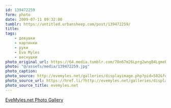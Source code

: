 ```yaml
---
id: 139472259
form: photo
date: 2009-07-11 09:32:00
tumblr: https://untitled.urbansheep.com/post/139472259/
title:
tags:
    - девушки
    - картинки
    - руки
    - Eva Myles
    - веснушки
photo_original_url: https://64.media.tumblr.com/78n67m26Lprg2wngB4LgmeEso1_1280.jpg
photo: "@/assets/media/139472259.jpg"
photo_caption:
photo_source: http://evemyles.net/galleries/displayimage.php?pid=582&fullsize=1
photo_source_url: https://href.li/?http://evemyles.net/galleries/displayimage.php?pid=582&fullsize=1
photo_source_title: evemyles.net
---
```


<p><a href="http://evemyles.net/galleries/displayimage.php?album=98&pos=1">EveMyles.net Photo Gallery</a></p>
